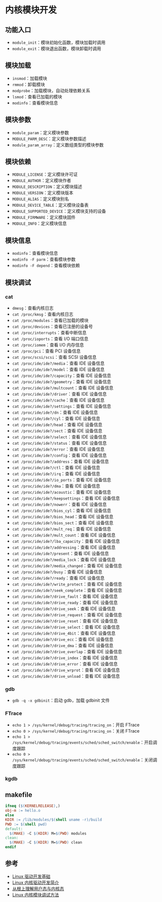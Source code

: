 # 内核模块开发

## 功能入口

- `module_init`：模块初始化函数，模块加载时调用
- `module_exit`：模块退出函数，模块卸载时调用

## 模块加载

- `insmod`：加载模块
- `rmmod`：卸载模块
- `modprobe`：加载模块，自动处理依赖关系
- `lsmod`：查看已加载的模块
- `modinfo`：查看模块信息

## 模块参数

- `module_param`：定义模块参数
- `MODULE_PARM_DESC`：定义模块参数描述
- `module_param_array`：定义数组类型的模块参数

## 模块依赖

- `MODULE_LICENSE`：定义模块许可证
- `MODULE_AUTHOR`：定义模块作者
- `MODULE_DESCRIPTION`：定义模块描述
- `MODULE_VERSION`：定义模块版本
- `MODULE_ALIAS`：定义模块别名
- `MODULE_DEVICE_TABLE`：定义模块设备表
- `MODULE_SUPPORTED_DEVICE`：定义模块支持的设备
- `MODULE_FIRMWARE`：定义模块固件
- `MODULE_INFO`：定义模块信息

## 模块信息

- `modinfo`：查看模块信息
- `modinfo -F parm`：查看模块参数
- `modinfo -F depend`：查看模块依赖

## 模块调试

### cat

- `dmesg`：查看内核日志
- `cat /proc/kmsg`：查看内核日志
- `cat /proc/modules`：查看已加载的模块
- `cat /proc/devices`：查看已注册的设备号
- `cat /proc/interrupts`：查看中断信息
- `cat /proc/ioports`：查看 I/O 端口信息
- `cat /proc/iomem`：查看 I/O 内存信息
- `cat /proc/pci`：查看 PCI 设备信息
- `cat /proc/scsi/scsi`：查看 SCSI 设备信息
- `cat /proc/ide/ide?/media`：查看 IDE 设备信息
- `cat /proc/ide/ide?/model`：查看 IDE 设备信息
- `cat /proc/ide/ide?/capacity`：查看 IDE 设备信息
- `cat /proc/ide/ide?/geometry`：查看 IDE 设备信息
- `cat /proc/ide/ide?/multcount`：查看 IDE 设备信息
- `cat /proc/ide/ide?/driver`：查看 IDE 设备信息
- `cat /proc/ide/ide?/cache`：查看 IDE 设备信息
- `cat /proc/ide/ide?/settings`：查看 IDE 设备信息
- `cat /proc/ide/ide?/dn`：查看 IDE 设备信息
- `cat /proc/ide/ide?/cyl`：查看 IDE 设备信息
- `cat /proc/ide/ide?/head`：查看 IDE 设备信息
- `cat /proc/ide/ide?/sect`：查看 IDE 设备信息
- `cat /proc/ide/ide?/select`：查看 IDE 设备信息
- `cat /proc/ide/ide?/status`：查看 IDE 设备信息
- `cat /proc/ide/ide?/error`：查看 IDE 设备信息
- `cat /proc/ide/ide?/config`：查看 IDE 设备信息
- `cat /proc/ide/ide?/address`：查看 IDE 设备信息
- `cat /proc/ide/ide?/ctl`：查看 IDE 设备信息
- `cat /proc/ide/ide?/irq`：查看 IDE 设备信息
- `cat /proc/ide/ide?/io_ports`：查看 IDE 设备信息
- `cat /proc/ide/ide?/dma`：查看 IDE 设备信息
- `cat /proc/ide/ide?/acoustic`：查看 IDE 设备信息
- `cat /proc/ide/ide?/keepsettings`：查看 IDE 设备信息
- `cat /proc/ide/ide?/nowerr`：查看 IDE 设备信息
- `cat /proc/ide/ide?/bios_cyl`：查看 IDE 设备信息
- `cat /proc/ide/ide?/bios_head`：查看 IDE 设备信息
- `cat /proc/ide/ide?/bios_sect`：查看 IDE 设备信息
- `cat /proc/ide/ide?/mult_req`：查看 IDE 设备信息
- `cat /proc/ide/ide?/mult_count`：查看 IDE 设备信息
- `cat /proc/ide/ide?/lba_capacity`：查看 IDE 设备信息
- `cat /proc/ide/ide?/addressing`：查看 IDE 设备信息
- `cat /proc/ide/ide?/present`：查看 IDE 设备信息
- `cat /proc/ide/ide?/media_lock`：查看 IDE 设备信息
- `cat /proc/ide/ide?/media_changed`：查看 IDE 设备信息
- `cat /proc/ide/ide?/busy`：查看 IDE 设备信息
- `cat /proc/ide/ide?/ready`：查看 IDE 设备信息
- `cat /proc/ide/ide?/write_protect`：查看 IDE 设备信息
- `cat /proc/ide/ide?/seek_complete`：查看 IDE 设备信息
- `cat /proc/ide/ide?/drive_fault`：查看 IDE 设备信息
- `cat /proc/ide/ide?/drive_ready`：查看 IDE 设备信息
- `cat /proc/ide/ide?/drive_seek`：查看 IDE 设备信息
- `cat /proc/ide/ide?/drive_request`：查看 IDE 设备信息
- `cat /proc/ide/ide?/drive_reset`：查看 IDE 设备信息
- `cat /proc/ide/ide?/drive_select`：查看 IDE 设备信息
- `cat /proc/ide/ide?/drive_4bit`：查看 IDE 设备信息
- `cat /proc/ide/ide?/drive_ecc`：查看 IDE 设备信息
- `cat /proc/ide/ide?/drive_dma`：查看 IDE 设备信息
- `cat /proc/ide/ide?/drive_overlap`：查看 IDE 设备信息
- `cat /proc/ide/ide?/drive_index`：查看 IDE 设备信息
- `cat /proc/ide/ide?/drive_error`：查看 IDE 设备信息
- `cat /proc/ide/ide?/drive_wrprot`：查看 IDE 设备信息
- `cat /proc/ide/ide?/drive_unload`：查看 IDE 设备信息

### gdb

- `gdb -q -x gdbinit`：启动 gdb，加载 gdbinit 文件

### FTrace

- `echo 1 > /sys/kernel/debug/tracing/tracing_on`：开启 FTrace
- `echo 0 > /sys/kernel/debug/tracing/tracing_on`：关闭 FTrace
- `echo 1 > /sys/kernel/debug/tracing/events/sched/sched_switch/enable`：开启调度跟踪
- `echo 0 > /sys/kernel/debug/tracing/events/sched/sched_switch/enable`：关闭调度跟踪

### kgdb



## makefile

```makefile
ifneq ($(KERNELRELEASE),)
obj-m := hello.o
else
KDIR := /lib/modules/$(shell uname -r)/build
PWD := $(shell pwd)
default:
  $(MAKE) -C $(KDIR) M=$(PWD) modules
clean:
  $(MAKE) -C $(KDIR) M=$(PWD) clean
endif
```

## 参考

- [Linux 驱动开发基础](https://blog.csdn.net/qq_53144843/article/details/123412850)
- [Linux 内核驱动开发简介](https://zhuanlan.zhihu.com/p/141960565)
- [从根上理解用户态与内核态](https://juejin.cn/post/6923863670132850701)
- [Linux 内核模块调试方法](https://howardlau.me/programming/debugging-linux-kernel-modules.html)